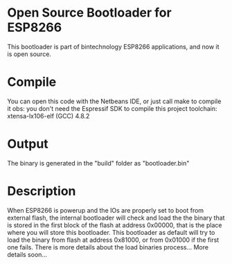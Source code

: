 # Open Source Bootloader for ESP8266

This bootloader is part of bintechnology ESP8266 applications, and now it is open source.

# Compile

You can open this code with the Netbeans IDE, or just call make to compile it
obs: you don't need the Espressif SDK to compile this project
toolchain: xtensa-lx106-elf (GCC) 4.8.2

# Output

The binary is generated in the "build" folder as "bootloader.bin"

# Description

When ESP8266 is powerup and the IOs are properly set to boot from external flash, the internal bootloader will check and load the the binary that is stored in the first block of the flash at address 0x00000, that is the place where you will store this bootloader. This bootloader as default will try to load the binary from flash at address 0x81000, or from 0x01000 if the first one fails. There is more details about the load binaries process...
More details soon...
